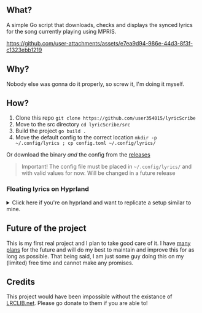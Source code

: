 ## What?
A simple Go script that downloads, checks and displays the synced lyrics for the song currently playing using MPRIS.

https://github.com/user-attachments/assets/e7ea9d94-986e-44d3-8f3f-c1323ebb1219


## Why?
Nobody else was gonna do it properly, so screw it, I'm doing it myself.


## How?
1. Clone this repo ```git clone https://github.com/user354015/lyricScribe```
2. Move to the src directory ```cd lyricScribe/src```
3. Build the project ```go build .```
4. Move the default config to the correct location ```mkdir -p ~/.config/lyrics ; cp config.toml ~/.config/lyrics/```

Or download the binary *and* the config from the [releases](https://github.com/user354015/lyricScribe/releases)

> Important! The config file must be placed in `~/.config/lyrics/` and with valid values for now. Will be changed in a future release


### Floating lyrics on Hyprland
<details>
<summary>Click here if you're on hyprland and want to replicate a setup similar to mine. </summary>

You can use these window rules along with a terminal of your choice

``` bash
windowrule = size 1100 160, class:lyricscribe
windowrule = move onscreen 410 60, class:lyricscribe
# windowrule = move onscreen 320 1100, class:lyricscribe
windowrule = pin, class:lyricscribe
windowrule = float, class:lyricscribe
windowrule = nofocus, class:lyricscribe
windowrule = opacity 0.8, class:lyricscribe
windowrule = noshadow, class:lyricscribe
windowrule = noblur, class:lyricscribe
```
and a minimal foot (any other terminal emulator works too) config
``` ini
font=IosevkatermSlab Nerd Font:size=30
app-id = "lyricscribe"

[colors]
alpha = 0
background = 000000
foreground = ff3b30
```
then bind launching a terminal to a shortcut:
```pgrep -f "foot.*lyricscribe" > /dev/null && pkill -f "foot.*lyricscribe" || foot -c ~/.config/foot/display.ini -e sh -c "~/.local/bin/lyricscribe"```
</details>

## Future of the project
This is my first real project and I plan to take good care of it. I have [many plans](/roadmap.md) for the future and will do my best to maintain and improve this for as long as possible. That being said, I am just some guy doing this on my (limited) free time and cannot make any promises.


## Credits
This project would have been impossible without the existance of [LRCLIB.net](LRCLIB.net). Please go donate to them if you are able to!
